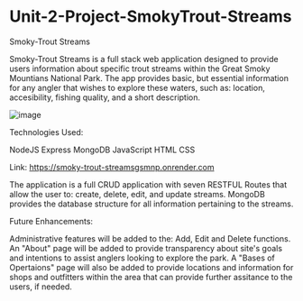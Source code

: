 # Unit-2-Project-SmokyTrout-Streams

Smoky-Trout Streams

Smoky-Trout Streams is a full stack web application designed to provide users information about specific trout streams within the Great Smoky Mountians National Park. The app provides basic, but essential information for any angler that wishes to explore these waters, such as: location, accesibility, fishing quality, and a short description. 

![image](https://github.com/bRad1995/Unit-2-Project-SmokyTrout-Streams/assets/142275327/5858a319-a342-4fd7-add8-3319556f94c0)

Technologies Used:

NodeJS
Express
MongoDB
JavaScript
HTML
CSS

Link: https://smoky-trout-streamsgsmnp.onrender.com

The application is a full CRUD application with seven RESTFUL Routes that allow the user to: create, delete, edit, and update streams. MongoDB provides the database structure for all information pertaining to the streams. 




Future Enhancements:

Administrative features will be added to the: Add, Edit and Delete functions. An "About" page will be added to provide transparency about site's goals and intentions to assist anglers looking to explore the park. A "Bases of Opertaions" page will also be added to provide locations and information for shops and outfitters within the area that can provide further assitance to the users, if needed.  
